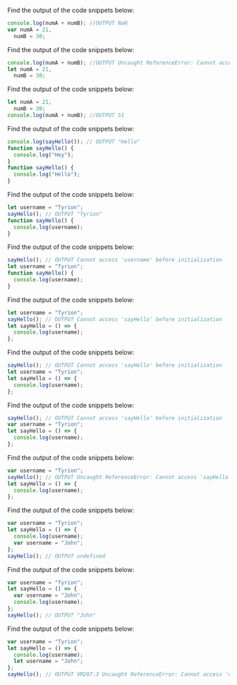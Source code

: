 Find the output of the code snippets below:

```js
console.log(numA + numB); //OUTPUT NaN
var numA = 21,
  numB = 30;
```

Find the output of the code snippets below:

```js
console.log(numA + numB); //OUTPUT Uncaught ReferenceError: Cannot access 'numA' before initialization
let numA = 21,
  numB = 30;
```

Find the output of the code snippets below:

```js
let numA = 21,
  numB = 30;
console.log(numA + numB); //OUTPUT 51
```

Find the output of the code snippets below:

```js
console.log(sayHello()); // OUTPUT "Hello"
function sayHello() {
  console.log("Hey");
}
function sayHello() {
  console.log("Hello");
}
```

Find the output of the code snippets below:

```js
let username = "Tyrion";
sayHello(); // OUTPUT "Tyrion"
function sayHello() {
  console.log(username);
}
```

Find the output of the code snippets below:

```js
sayHello(); // OUTPUT Cannot access 'username' before initialization
let username = "Tyrion";
function sayHello() {
  console.log(username);
}
```

Find the output of the code snippets below:

```js
let username = "Tyrion";
sayHello(); // OUTPUT Cannot access 'sayHello' before initialization
let sayHello = () => {
  console.log(username);
};
```

Find the output of the code snippets below:

```js
sayHello(); // OUTPUT Cannot access 'sayHello' before initialization
let username = "Tyrion";
let sayHello = () => {
  console.log(username);
};
```

Find the output of the code snippets below:

```js
sayHello(); // OUTPUT Cannot access 'sayHello' before initialization
var username = "Tyrion";
let sayHello = () => {
  console.log(username);
};
```

Find the output of the code snippets below:

```js
var username = "Tyrion";
sayHello(); // OUTPUT Uncaught ReferenceError: Cannot access 'sayHello' before initialization
let sayHello = () => {
  console.log(username);
};
```

Find the output of the code snippets below:

```js
var username = "Tyrion";
let sayHello = () => {
  console.log(username);
  var username = "John";
};
sayHello(); // OUTPUT undefined
```

Find the output of the code snippets below:

```js
var username = "Tyrion";
let sayHello = () => {
  var username = "John";
  console.log(username);
};
sayHello(); // OUTPUT "John"
```

Find the output of the code snippets below:

```js
var username = "Tyrion";
let sayHello = () => {
  console.log(username);
  let username = "John";
};
sayHello(); // OUTPUT VM207:3 Uncaught ReferenceError: Cannot access 'username' before initialization
```